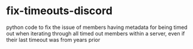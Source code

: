 # fix-timeouts-discord
python code to fix the issue of members having metadata for being timed out when iterating through all timed out members within a server, even if their last timeout was from years prior
